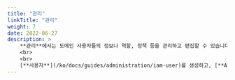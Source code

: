 ```yaml
---
title: "관리"
linkTitle: "관리"
weight: 7
date: 2022-06-27
description: >
    **관리**에서는 도메인 사용자들의 정보나 역할, 정책 등을 관리하고 편집할 수 있습니다.
    <br>
    <br>
    [**사용자**](/ko/docs/guides/administration/iam-user)를 생성하고, [**API 정책**](/ko/docs/guides/administration/iam-policy)이 연결된 [**역할**](/ko/docs/guides/administration/iam-role)을 부여해보세요.
---
```

